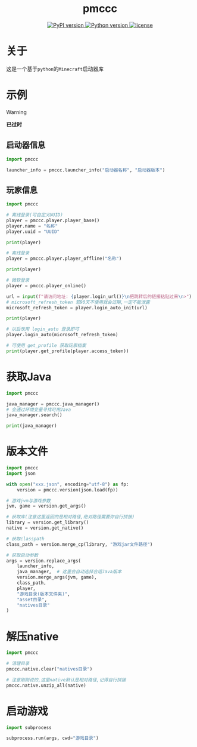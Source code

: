 <div align = "center" >
    <h1>pmccc</h1>
    <a href = "https://pypi.org/project/pmccc" >
        <img alt = "PyPI version" src = "https://img.shields.io/pypi/v/pmccc?color=blue" >
    </a>
    <a href = "https://www.python.org" >
        <img alt = "Python version" src = "https://img.shields.io/badge/python-3.10+-blue" >
    </a>
    <a href = "https://opensource.org/license/mit" >
        <img alt = "license" src = "https://img.shields.io/badge/license-MIT-blue" >
    </a>
</div>

# 关于

这是一个基于`python`的`Minecraft`启动器库

# 示例

> [!WARNING]
> **已过时**

## 启动器信息

```python
import pmccc

launcher_info = pmccc.launcher_info("启动器名称", "启动器版本")
```

## 玩家信息

```python
import pmccc

# 离线登录(可自定义UUID)
player = pmccc.player.player_base()
player.name = "名称"
player.uuid = "UUID"

print(player)

# 离线登录
player = pmccc.player.player_offline("名称")

print(player)

# 微软登录
player = pmccc.player_online()

url = input(f"请访问地址: {player.login_url()}\n把跳转后的链接粘贴过来\n>")
# microsoft_refresh_token 若90天不使用就会过期,一定不能泄露
microsoft_refresh_token = player.login_auto_init(url)

print(player)

# 以后改用 login_auto 登录即可
player.login_auto(microsoft_refresh_token)

# 可使用 get_profile 获取玩家档案
print(player.get_profile(player.access_token))
```

# 获取Java

```python
import pmccc

java_manager = pmccc.java_manager()
# 会通过环境变量寻找可用Java
java_manager.search()

print(java_manager)

```

# 版本文件

```python
import pmccc
import json

with open("xxx.json", encoding="utf-8") as fp:
    version = pmccc.version(json.load(fp))

# 游戏jvm与游戏参数
jvm, game = version.get_args()

# 获取库(注意这里返回的是相对路径,绝对路径需要你自行拼接)
library = version.get_library()
native = version.get_native()

# 获取classpath
class_path = version.merge_cp(library, "游戏jar文件路径")

# 获取启动参数
args = version.replace_args(
    launcher_info,
    java_manager,  # 这里会自动选择合适Java版本
    version.merge_args(jvm, game),
    class_path,
    player,
    "游戏目录(版本文件夹)",
    "asset目录",
    "natives目录"
)
```

# 解压native

```python
import pmccc

# 清理目录
pmccc.native.clear("natives目录")

# 注意刚刚说的,这里native默认是相对路径,记得自行拼接
pmccc.native.unzip_all(native)
```

# 启动游戏

```python
import subprocess

subprocess.run(args, cwd="游戏目录")
```
